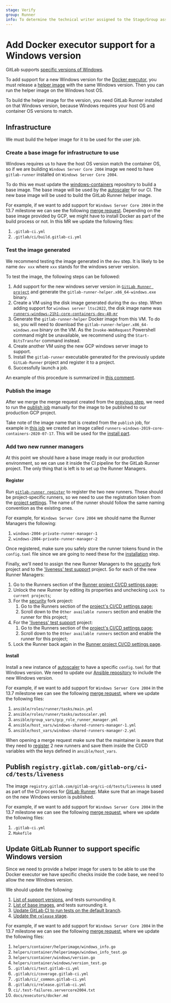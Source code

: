 ```yaml
---
stage: Verify
group: Runner
info: To determine the technical writer assigned to the Stage/Group associated with this page, see https://about.gitlab.com/handbook/engineering/ux/technical-writing/#assignments
---
```


# Add Docker executor support for a Windows version

GitLab supports [specific versions of Windows](../install/windows.md#windows-version-support-policy).

To add support for a new Windows version for the
[Docker executor](../executors/docker.md), you must release a
[helper image](../configuration/advanced-configuration.md#helper-image)
with the same Windows version. Then you can run the helper image on the
Windows host OS.

To build the helper image for the version, you need
GitLab Runner installed on that Windows version, because Windows requires
your host OS and container OS versions to match.

## Infrastructure

We must build the helper image for it to be used for the user job.

### Create a base image for infrastructure to use

Windows requires us to have the host OS version match the container
OS, so if we are building `Windows Server Core 2004` image we need to
have `gitlab-runner` installed on `Windows Server Core 2004`.

To do this we must update the
[windows-containers](https://gitlab.com/gitlab-org/ci-cd/shared-runners/images/gcp/windows-containers)
repository to build a base image. The base image will be used by the
[autoscaler](https://gitlab.com/gitlab-org/ci-cd/custom-executor-drivers/autoscaler)
for our CI. The new base image will be used to build the GitLab Runner
helper image.

For example, if we want to add support for `Windows Server Core 2004` in
the 13.7 milestone we can see the following [merge
request](https://gitlab.com/gitlab-org/ci-cd/shared-runners/images/gcp/windows-containers/-/merge_requests/29).
Depending on the base image provided by GCP, we might have to install
Docker as part of the build process or not. In this MR we update the
following files:

1. `.gitlab-ci.yml`
1. `.gitlab/ci/build.gitlab-ci.yml`

### Test the image generated

We recommend testing the image generated in the `dev` step. It is likely to be name `dev xxx` where `xxx` stands for the windows server version.

To test the image, the following steps can be followed:

1. Add support for the new windows server version in [`GitLab Runner project`](https://gitlab.com/gitlab-org/gitlab-runner) and generate the `gitlab-runner-helper.x86_64-windows.exe` binary.
1. Create a VM using the disk image generated during the `dev` step. 
When adding support for `windows server ltsc2022`, the disk image name was 
[`runners-windows-21h1-core-containers-dev-40-mr`](https://gitlab.com/gitlab-org/ci-cd/shared-runners/images/gcp/windows-containers/-/jobs/2333691567#L697)
1. Generate the `gitlab-runner-helper` Docker image from this VM. To do so, you will need to download the `gitlab-runner-helper.x86_64-windows.exe` binary on the VM.
As the `Invoke-WebRequest` Powershell command might be unavailable, we recommend using the `Start-BitsTransfer` command instead.
1. Create another VM using the new GCP windows server image to support.
1. Install the `gitlab-runner` executable generated for the previously update `GitLab-Runner` project and register it to a project.
1. Successfully launch a job.

An example of this procedure is summarized in [this comment](https://gitlab.com/gitlab-org/ci-cd/shared-runners/images/gcp/windows-containers/-/merge_requests/40#note_910281106).

### Publish the image

After we merge the merge request created from the [previous
step](#create-a-base-image-for-infrastructure-to-use), we need to run the
[publish
job](https://gitlab.com/gitlab-org/ci-cd/shared-runners/images/gcp/windows-containers/-/blob/120b30096b2db7bb445f69b1923e161b10b589e6/.gitlab/ci/build.gitlab-ci.yml#L155-166)
manually for the image to be published to our production GCP project.

Take note of the image name that is created from the `publish` job, for
example in [this
job](https://gitlab.com/gitlab-org/ci-cd/shared-runners/images/gcp/windows-containers/-/jobs/643514801)
we created an image called
`runners-windows-2019-core-containers-2020-07-17`. This will be used for
the [install part](#install).

### Add two new runner managers

At this point we should have a base image ready in our production
environment, so we can use it inside the CI pipeline for the GitLab Runner
project. The only thing that is left is to set up the Runner Managers.

#### Register

Run [`gitlab-runner register`](../register/index.md)
to register the two new runners. These should be project-specific runners, so
we need to use the registration token from the [project
settings](https://gitlab.com/gitlab-org/gitlab-runner/-/settings/ci_cd).
The name of the runner should follow the same naming convention as the
existing ones.

For example, for `Windows Server Core 2004` we should name the Runner
Managers the following:

1. `windows-2004-private-runner-manager-1`
1. `windows-2004-private-runner-manager-2`

Once registered, make sure you safely store the runner tokens found in
the `config.toml` file since we are going to need these for the [installation](#install)
step.

Finally, we'll need to assign the new Runner Managers to the [security](https://gitlab.com/gitlab-org/security/gitlab-runner)
fork project and to the ['liveness' test support](https://gitlab.com/gitlab-org/ci-cd/tests/liveness) project. So for each of the new Runner Managers:

1. Go to the Runners section of the [Runner project CI/CD settings page](https://gitlab.com/gitlab-org/gitlab-runner/-/settings/ci_cd);
1. Unlock the new Runner by editing its properties and unchecking `Lock to current projects`;
1. For the [security](https://gitlab.com/gitlab-org/security/gitlab-runner) fork project:
    1. Go to the Runners section of the [project's CI/CD settings page](https://gitlab.com/gitlab-org/security/gitlab-runner/-/settings/ci_cd);
    1. Scroll down to the `Other available runners` section and enable the runner for this project;
1. For the ['liveness' test support](https://gitlab.com/gitlab-org/ci-cd/tests/liveness) project:
    1. Go to the Runners section of the [project's CI/CD settings page](https://gitlab.com/gitlab-org/ci-cd/tests/liveness/-/settings/ci_cd);
    1. Scroll down to the `Other available runners` section and enable the runner for this project;
1. Lock the Runner back again in the [Runner project CI/CD settings page](https://gitlab.com/gitlab-org/gitlab-runner/-/settings/ci_cd).

#### Install

Install a new instance of
[autoscaler](https://gitlab.com/gitlab-org/ci-cd/custom-executor-drivers/autoscaler)
to have a specific `config.toml` for that Windows version. We need to
update our [Ansible repository](https://ops.gitlab.net/gitlab-com/gl-infra/ci-infrastructure-windows)
to include the new Windows version.

For example, if we want to add support for `Windows Server Core 2004` in
the 13.7 milestone we can see the following [merge
request](https://ops.gitlab.net/gitlab-com/gl-infra/ci-infrastructure-windows/-/merge_requests/70),
where we update the following files:

1. `ansible/roles/runner/tasks/main.yml`
1. `ansible/roles/runner/tasks/autoscaler.yml`
1. `ansible/group_vars/gcp_role_runner_manager.yml`
1. `ansible/host_vars/windows-shared-runners-manager-1.yml`
1. `ansible/host_vars/windows-shared-runners-manager-2.yml`

When opening a merge request make sure that the maintainer is aware
that they need to [register](#register) 2 new runners and save them
inside the CI/CD variables with the keys defined in
`ansible/host_vars`.

## Publish `registry.gitlab.com/gitlab-org/ci-cd/tests/liveness`

The image `registry.gitlab.com/gitlab-org/ci-cd/tests/liveness` is used
as part of the CI process for [GitLab Runner](https://gitlab.com/gitlab-org/gitlab-runner).
Make sure that an image based on the new Windows version is published.

For example, if we want to add support for `Windows Server Core 2004` in
the 13.7 milestone we can see the following [merge
request](https://gitlab.com/gitlab-org/ci-cd/tests/liveness/-/merge_requests/4),
where we update the following files:

1. `.gitlab-ci.yml`
1. `Makefile`

## Update GitLab Runner to support specific Windows version

Since we need to provide a helper image for users to be able to use the
Docker executor we have specific checks inside the code base, we need to
allow the new Windows version.

We should update the following:

1. [List of support versions](https://gitlab.com/gitlab-org/gitlab-runner/-/blob/v13.4.1/helpers/container/windows/version.go#L38-42), and tests surrounding it.
1. [List of base images](https://gitlab.com/gitlab-org/gitlab-runner/-/blob/v13.4.1/helpers/container/helperimage/windows_info.go#L10-21), and tests surrounding it.
1. [Update GitLab CI to run tests on the default branch](https://gitlab.com/gitlab-org/gitlab-runner/-/blob/v13.4.1/.gitlab/ci/test.gitlab-ci.yml#L176-180).
1. [Update the `release` stage](https://gitlab.com/gitlab-org/gitlab-runner/-/blob/v13.4.1/.gitlab-ci.yml#L8).

For example, if we want to add support for `Windows Server Core 2004` in
the 13.7 milestone we can see the following [merge
request](https://gitlab.com/gitlab-org/gitlab-runner/-/merge_requests/2459),
where we update the following files:

1. `helpers/container/helperimage/windows_info.go`
1. `helpers/container/helperimage/windows_info_test.go`
1. `helpers/container/windows/version.go`
1. `helpers/container/windows/version_test.go`
1. `.gitlab/ci/test.gitlab-ci.yml`
1. `.gitlab/ci/coverage.gitlab-ci.yml`
1. `.gitlab/ci/_common.gitlab-ci.yml`
1. `.gitlab/ci/release.gitlab-ci.yml`
1. `ci/.test-failures.servercore2004.txt`
1. `docs/executors/docker.md`
